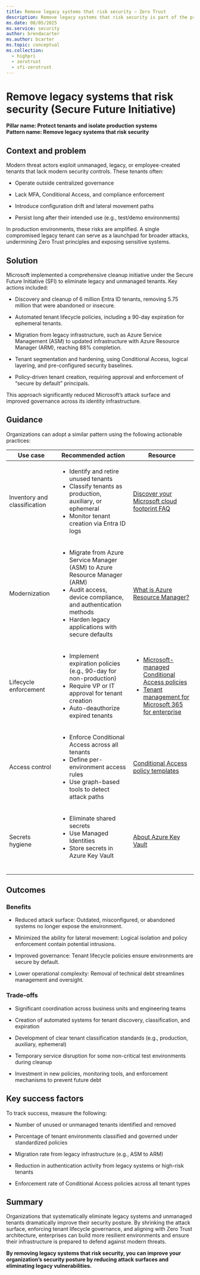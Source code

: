 ```yaml
---
title: Remove legacy systems that risk security – Zero Trust
description: Remove legacy systems that risk security is part of the protect tenants and isolate production systems pillar of the Secure Future Initiative (SFI), focusing on removing legacy and unmanaged tenants to reduce Microsoft’s attack surface.
ms.date: 08/05/2025
ms.service: security
author: brendacarter
ms.author: bcarter
ms.topic: conceptual
ms.collection: 
  - highpri
  - zerotrust
  - sfi-zerotrust
---
```


# Remove legacy systems that risk security (Secure Future Initiative)

**Pillar name: Protect tenants and isolate production systems**<br>
**Pattern name: Remove legacy systems that risk security**

## Context and problem

Modern threat actors exploit unmanaged, legacy, or employee-created tenants that lack modern security controls. These tenants often:

- Operate outside centralized governance

- Lack MFA, Conditional Access, and compliance enforcement

- Introduce configuration drift and lateral movement paths

- Persist long after their intended use (e.g., test/demo environments)

In production environments, these risks are amplified. A single compromised legacy tenant can serve as a launchpad for broader attacks, undermining Zero Trust principles and exposing sensitive systems.

## Solution

Microsoft implemented a comprehensive cleanup initiative under the Secure Future Initiative (SFI) to eliminate legacy and unmanaged tenants. Key actions included:

- Discovery and cleanup of 6 million Entra ID tenants, removing 5.75 million that were abandoned or insecure.

- Automated tenant lifecycle policies, including a 90-day expiration for ephemeral tenants.

- Migration from legacy infrastructure, such as Azure Service Management (ASM) to updated infrastructure with Azure Resource Manager (ARM), reaching 88% completion.

- Tenant segmentation and hardening, using Conditional Access, logical layering, and pre-configured security baselines.

- Policy-driven tenant creation, requiring approval and enforcement of “secure by default” principals.

This approach significantly reduced Microsoft’s attack surface and improved governance across its identity infrastructure.

## Guidance

Organizations can adopt a similar pattern using the following actionable practices:

|Use case|Recommended action |Resource |
|---|---|---|
| Inventory and classification   | <ul><li>Identify and retire unused tenants</li><li>Classify tenants as production, auxiliary, or ephemeral</li><li>Monitor tenant creation via Entra ID logs</li>  | [Discover your Microsoft cloud footprint FAQ](/azure/cost-management-billing/manage/discover-cloud-footprint)  |
| Modernization   | <ul><li>Migrate from Azure Service Manager (ASM) to Azure Resource Manager (ARM)</li><li>Audit access, device compliance, and authentication methods</li><li>Harden legacy applications with secure defaults</li></ul> | [What is Azure Resource Manager?](/azure/azure-resource-manager/management/overview)  |
| Lifecycle enforcement   | <ul><li>Implement expiration policies (e.g., 90-day for non-production)</li><li>Require VP or IT approval for tenant creation</li><li>Auto-deauthorize expired tenants</li></ul> | <ul><li><a href="/entra/identity/conditional-access/managed-policies">Microsoft-managed Conditional Access policies</a></li><li><a href="/microsoft-365/solutions/tenant-management-overview">Tenant management for Microsoft 365 for enterprise </a></li></ul> |
| Access control | <ul><li>Enforce Conditional Access across all tenants</li><li>Define per-environment access rules</li><li>Use graph-based tools to detect attack paths</li></ul> | [Conditional Access policy templates](/entra/identity/conditional-access/concept-conditional-access-policy-common)  |
| Secrets hygiene | <ul><li>Eliminate shared secrets</li><li>Use Managed Identities</li><li>Store secrets in Azure Key Vault</li></ul> | [About Azure Key Vault](/azure/key-vault/general/overview)  |

## Outcomes

### Benefits

- Reduced attack surface: Outdated, misconfigured, or abandoned systems no longer expose the environment.

- Minimized the ability for lateral movement: Logical isolation and policy enforcement contain potential intrusions.

- Improved governance: Tenant lifecycle policies ensure environments are secure by default.

- Lower operational complexity: Removal of technical debt streamlines management and oversight.

### Trade-offs

- Significant coordination across business units and engineering teams

- Creation of automated systems for tenant discovery, classification, and expiration

- Development of clear tenant classification standards (e.g., production, auxiliary, ephemeral)

- Temporary service disruption for some non-critical test environments during cleanup

- Investment in new policies, monitoring tools, and enforcement mechanisms to prevent future debt

## Key success factors

To track success, measure the following:

- Number of unused or unmanaged tenants identified and removed

- Percentage of tenant environments classified and governed under standardized policies

- Migration rate from legacy infrastructure (e.g., ASM to ARM)

- Reduction in authentication activity from legacy systems or high-risk tenants

- Enforcement rate of Conditional Access policies across all tenant types

## Summary

Organizations that systematically eliminate legacy systems and unmanaged tenants dramatically improve their security posture. By shrinking the attack surface, enforcing tenant lifecycle governance, and aligning with Zero Trust architecture, enterprises can build more resilient environments and ensure their infrastructure is prepared to defend against modern threats.

**By removing legacy systems that risk security, you can improve your organization’s security posture by reducing attack surfaces and eliminating legacy vulnerabilities.**

